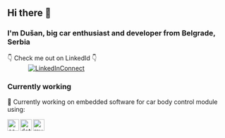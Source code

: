 ## Hi there 👋
### I'm Dušan, big car enthusiast and developer from Belgrade, Serbia
👇 Check me out on LinkedId 👇 <br>
&nbsp;&nbsp;&nbsp;&nbsp;&nbsp;&nbsp;&nbsp;&nbsp;&nbsp;&nbsp;&nbsp;&nbsp;[![LinkedInConnect](https://img.shields.io/badge/%20-Connect-black?color=14171A&labelColor=212121&logo=linkedin&logoColor=ffcc80)](https://www.linkedin.com/in/nikolic-dusan/)

### Currently working

🔭 Currently working on embedded software for car body control module using:
<p align="left">
  <a href="https://docs.microsoft.com/en-us/dotnet/csharp/" title="csharp" target="_blank"> 
    <img align="left" src="https://devicon.dev/devicon.git/icons/csharp/csharp-plain.svg" alt="csharp" width="26px" height="26px" /> 
  </a>
  <a href="https://docs.microsoft.com/en-us/dotnet/" title="dotnet" target="_blank"> 
    <img align="left" src="https://devicon.dev/devicon.git/icons/dot-net/dot-net-plain.svg" alt="dotnet" width="26px" height="26px" /> 
  </a>  
  <a href="https://www.mysql.com/" title="mysql" target="_blank"> 
    <img align="left" src="https://devicon.dev/devicon.git/icons/mysql/mysql-plain.svg" alt="mysql" width="26px" height="26px" /> 
  </a>  
</p>

<!--
**leduMaster/leduMaster** is a ✨ _special_ ✨ repository because its `README.md` (this file) appears on your GitHub profile.

